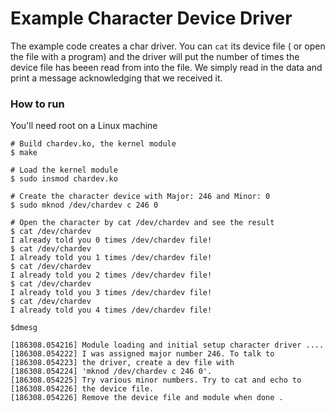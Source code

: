 # Example Character Device Driver

The example code creates a char driver. You can `cat` its device file ( or open the file with a program) and the driver will put the number of times the device file has beeen read from into the file. We simply read in the data and print a message acknowledging that we received it. 

### How to run

You'll need root on a Linux machine

```
# Build chardev.ko, the kernel module
$ make

# Load the kernel module 
$ sudo insmod chardev.ko

# Create the character device with Major: 246 and Minor: 0
$ sudo mknod /dev/chardev c 246 0

# Open the character by cat /dev/chardev and see the result
$ cat /dev/chardev
I already told you 0 times /dev/chardev file! 
$ cat /dev/chardev
I already told you 1 times /dev/chardev file! 
$ cat /dev/chardev
I already told you 2 times /dev/chardev file! 
$ cat /dev/chardev
I already told you 3 times /dev/chardev file! 
$ cat /dev/chardev
I already told you 4 times /dev/chardev file! 

$dmesg 

[186308.054216] Module loading and initial setup character driver .... 
[186308.054222] I was assigned major number 246. To talk to
[186308.054223] the driver, create a dev file with 
[186308.054224] 'mknod /dev/chardev c 246 0'.
[186308.054225] Try various minor numbers. Try to cat and echo to 
[186308.054226] the device file.
[186308.054226] Remove the device file and module when done .

```
